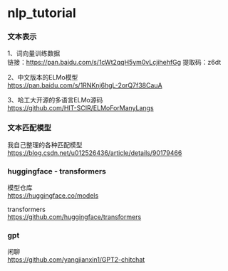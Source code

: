 # nlp_tutorial

### 文本表示

1、词向量训练数据       
链接：https://pan.baidu.com/s/1cWt2qqH5ym0vLcjihehfGg 提取码：z6dt

2、中文版本的ELMo模型         
https://pan.baidu.com/s/1RNKnj6hgL-2orQ7f38CauA

3、哈工大开源的多语言ELMo源码     
https://github.com/HIT-SCIR/ELMoForManyLangs


### 文本匹配模型

我自己整理的各种匹配模型
https://blog.csdn.net/u012526436/article/details/90179466

### huggingface - transformers

模型仓库    
https://huggingface.co/models

transformers    
https://github.com/huggingface/transformers

### gpt

闲聊  
https://github.com/yangjianxin1/GPT2-chitchat
